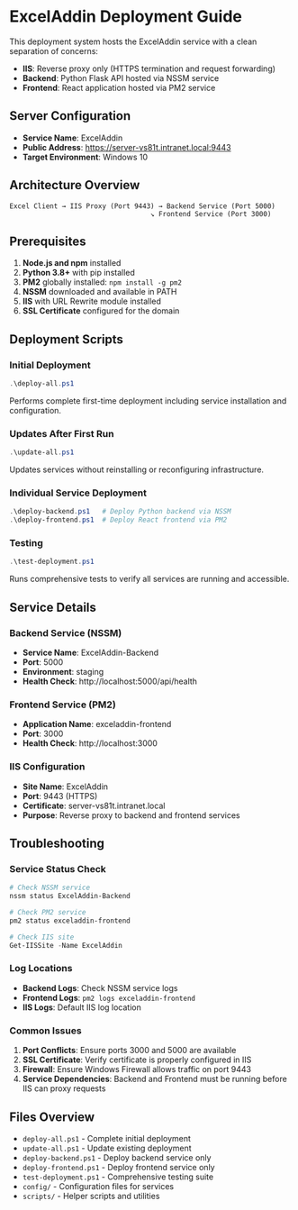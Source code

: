 # ExcelAddin Deployment Guide

This deployment system hosts the ExcelAddin service with a clean separation of concerns:
- **IIS**: Reverse proxy only (HTTPS termination and request forwarding)
- **Backend**: Python Flask API hosted via NSSM service
- **Frontend**: React application hosted via PM2 service

## Server Configuration
- **Service Name**: ExcelAddin
- **Public Address**: https://server-vs81t.intranet.local:9443
- **Target Environment**: Windows 10

## Architecture Overview

```
Excel Client → IIS Proxy (Port 9443) → Backend Service (Port 5000)
                                   ↘ Frontend Service (Port 3000)
```

## Prerequisites

1. **Node.js and npm** installed
2. **Python 3.8+** with pip installed
3. **PM2** globally installed: `npm install -g pm2`
4. **NSSM** downloaded and available in PATH
5. **IIS** with URL Rewrite module installed
6. **SSL Certificate** configured for the domain

## Deployment Scripts

### Initial Deployment
```powershell
.\deploy-all.ps1
```
Performs complete first-time deployment including service installation and configuration.

### Updates After First Run
```powershell
.\update-all.ps1
```
Updates services without reinstalling or reconfiguring infrastructure.

### Individual Service Deployment
```powershell
.\deploy-backend.ps1   # Deploy Python backend via NSSM
.\deploy-frontend.ps1  # Deploy React frontend via PM2
```

### Testing
```powershell
.\test-deployment.ps1
```
Runs comprehensive tests to verify all services are running and accessible.

## Service Details

### Backend Service (NSSM)
- **Service Name**: ExcelAddin-Backend
- **Port**: 5000
- **Environment**: staging
- **Health Check**: http://localhost:5000/api/health

### Frontend Service (PM2)
- **Application Name**: exceladdin-frontend
- **Port**: 3000
- **Health Check**: http://localhost:3000

### IIS Configuration
- **Site Name**: ExcelAddin
- **Port**: 9443 (HTTPS)
- **Certificate**: server-vs81t.intranet.local
- **Purpose**: Reverse proxy to backend and frontend services

## Troubleshooting

### Service Status Check
```powershell
# Check NSSM service
nssm status ExcelAddin-Backend

# Check PM2 service
pm2 status exceladdin-frontend

# Check IIS site
Get-IISSite -Name ExcelAddin
```

### Log Locations
- **Backend Logs**: Check NSSM service logs
- **Frontend Logs**: `pm2 logs exceladdin-frontend`
- **IIS Logs**: Default IIS log location

### Common Issues
1. **Port Conflicts**: Ensure ports 3000 and 5000 are available
2. **SSL Certificate**: Verify certificate is properly configured in IIS
3. **Firewall**: Ensure Windows Firewall allows traffic on port 9443
4. **Service Dependencies**: Backend and Frontend must be running before IIS can proxy requests

## Files Overview

- `deploy-all.ps1` - Complete initial deployment
- `update-all.ps1` - Update existing deployment
- `deploy-backend.ps1` - Deploy backend service only
- `deploy-frontend.ps1` - Deploy frontend service only
- `test-deployment.ps1` - Comprehensive testing suite
- `config/` - Configuration files for services
- `scripts/` - Helper scripts and utilities